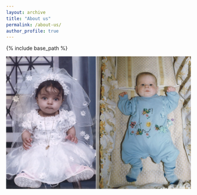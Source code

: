 ```yaml
---
layout: archive
title: "About us"
permalink: /about-us/
author_profile: true
---
```


{% include base_path %}

<img src='/images/babydomikiki.jpg'>
